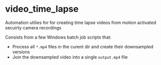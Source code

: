 # video_time_lapse

Automation utilies for for creating time lapse videos from motion activated secuirty camera recordings

Consists from a few Windows batch job scripts that:
- Process all `*.mp4` files in the curent dir and create their downsampled versions
- Join the downsampled video into a single `output.mp4` file

